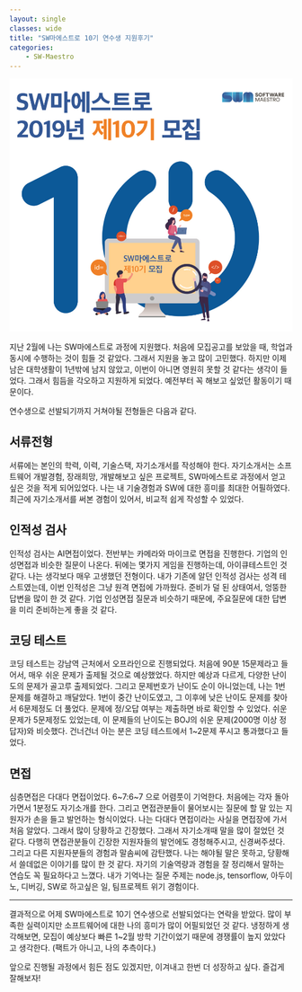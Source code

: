 ```yaml
---
layout: single
classes: wide
title: "SW마에스트로 10기 연수생 지원후기"
categories:
    - SW-Maestro
---
```


![sw-maestro](/assets/2019-04-20/1.png)

지난 2월에 나는 SW마에스트로 과정에 지원했다. 처음에 모집공고를 보았을 때, 학업과 동시에 수행하는 것이 힘들 것 같았다. 그래서 지원을 놓고 많이 고민했다. 하지만 이제 남은 대학생활이 1년밖에 남지 않았고, 이번이 아니면 영원히 못할 것 같다는 생각이 들었다. 그래서 힘듬을 각오하고 지원하게 되었다. 예전부터 꼭 해보고 싶었던 활동이기 때문이다.

연수생으로 선발되기까지 거쳐야될 전형들은 다음과 같다.

## 서류전형

서류에는 본인의 학력, 이력, 기술스택, 자기소개서를 작성해야 한다. 자기소개서는 소프트웨어 개발경험, 장래희망, 개발해보고 싶은 프로젝트, SW마에스트로 과정에서 얻고 싶은 것을 적게 되어있었다.
나는 내 기술경험과 SW에 대한 흥미를 최대한 어필하였다. 최근에 자기소개서를 써본 경험이 있어서, 비교적 쉽게 작성할 수 있었다. 

## 인적성 검사

인적성 검사는 AI면접이었다. 전반부는 카메라와 마이크로 면접을 진행한다. 기업의 인성면접과 비슷한 질문이 나온다. 뒤에는 몇가지 게임을 진행하는데, 아이큐테스트인 것 같다. 나는 생각보다 매우 고생했던 전형이다. 내가 기존에 알던 인적성 검사는 성격 테스트였는데, 이번 인적성은 그냥 원격 면접에 가까웠다. 준비가 덜 된 상태여서, 엉뚱한 답변을 많이 한 것 같다. 기업 인성면접 질문과 비슷하기 때문에, 주요질문에 대한 답변을 미리 준비하는게 좋을 것 같다.

## 코딩 테스트

코딩 테스트는 강남역 근처에서 오프라인으로 진행되었다. 처음에 90분 15문제라고 들어서, 매우 쉬운 문제가 출제될 것으로 예상했었다. 하지만 예상과 다르게, 다양한 난이도의 문제가 골고루 출제되었다. 그리고 문제번호가 난이도 순이 아니었는데, 나는 1번 문제를 해결하고 깨달았다. 1번이 중간 난이도였고, 그 이후에 낮은 난이도 문제를 찾아서 6문제정도 더 풀었다. 문제에 정/오답 여부는 제출하면 바로 확인할 수 있었다. 쉬운 문제가 5문제정도 있었는데, 이 문제들의 난이도는 BOJ의 쉬운 문제(2000명 이상 정답자)와 비슷했다. 건너건너 아는 분은 코딩 테스트에서 1~2문제 푸시고 통과했다고 들었다.

## 면접

심층면접은 다대다 면접이었다. 6~7:6~7 으로 어렴풋이 기억한다. 처음에는 각자 돌아가면서 1분정도 자기소개를 한다. 그리고 면접관분들이 물어보시는 질문에 할 말 있는 지원자가 손을 들고 발언하는 형식이었다. 나는 다대다 면접이라는 사실을 면접장에 가서 처음 알았다. 그래서 많이 당황하고 긴장했다. 그래서 자기소개때 말을 많이 절었던 것 같다. 다행히 면접관분들이 긴장한 지원자들의 발언에도 경청해주시고, 신경써주셨다. 그리고 다른 지원자분들의 경험과 말솜씨에 감탄했다. 나는 해야될 말은 못하고, 당황해서 쓸데없은 이야기를 많이 한 것 같다. 자기의 기술역량과 경험을 잘 정리해서 말하는 연습도 꼭 필요하다고 느꼈다. 내가 기억나는 질문 주제는 node.js, tensorflow, 아두이노, 디버깅, SW로 하고싶은 일, 팀프로젝트 위기 경험이다. 

---

결과적으로 어제 SW마에스트로 10기 연수생으로 선발되었다는 연락을 받았다. 많이 부족한 실력이지만 소프트웨어에 대한 나의 흥미가 많이 어필되었던 것 같다. 냉정하게 생각해보면, 모집이 예상보다 빠른 1~2월 방학 기간이었기 때문에 경쟁률이 높지 았았다고 생각한다. (팩트가 아니고, 나의 추측이다.)

앞으로 진행될 과정에서 힘든 점도 있겠지만, 이겨내고 한번 더 성장하고 싶다. 즐겁게 잘해보자!

